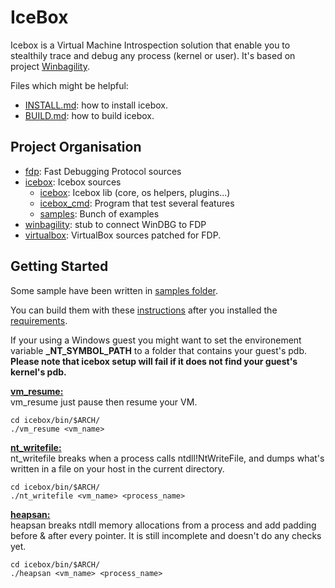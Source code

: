 # IceBox

Icebox is a Virtual Machine Introspection solution that enable you to stealthily trace and debug any process (kernel or user).
It's based on project [Winbagility](https://github.com/Winbagility/Winbagility).

Files which might be helpful:

* [INSTALL.md](/doc/INSTALL.md): how to install icebox.
* [BUILD.md](/doc/BUILD.md): how to build icebox.

## Project Organisation
* [fdp](/src/FDP): Fast Debugging Protocol sources
* [icebox](/src/icebox): Icebox sources
  *  [icebox](/src/icebox/icebox): Icebox lib (core, os helpers, plugins...)
  *  [icebox_cmd](/src/icebox/icebox_cmd): Program that test several features
  *  [samples](/src/icebox/samples): Bunch of examples
* [winbagility](/src/Winbagility): stub to connect WinDBG to FDP
* [virtualbox](/third_party/virtualbox): VirtualBox sources patched for FDP.

## Getting Started
Some sample have been written in [samples folder](/src/icebox/samples).

You can build them with these [instructions](/doc/BUILD.gen.md#stage-build) after you installed the [requirements](/doc/BUILD.md#requirements-to-compile-icebox).

If your using a Windows guest you might want to set the environement variable **_NT_SYMBOL_PATH** to a folder that contains your guest's pdb. **Please note that icebox setup will fail if it does not find your guest's kernel's pdb.**

<u>**vm_resume:**</u><br>
vm_resume just pause then resume your VM.
```
cd icebox/bin/$ARCH/
./vm_resume <vm_name>
```

<u>**nt_writefile:**</u><br>
nt_writefile breaks when a process calls ntdll!NtWriteFile, and dumps what's written in a file on your host in the current directory.

```
cd icebox/bin/$ARCH/
./nt_writefile <vm_name> <process_name>
```

<u>**heapsan:**</u><br>
heapsan breaks ntdll memory allocations from a process and add padding before & after every pointer. It is still incomplete and doesn't do any checks yet.

```
cd icebox/bin/$ARCH/
./heapsan <vm_name> <process_name>
```
